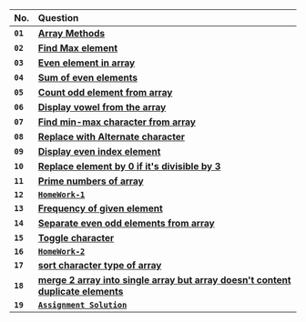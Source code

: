 | No.      | Question   |
| :------- | :--------- |
| **`01`** | [**Array Methods**](https://github.com/nayanR3/SkillMineCodes/blob/master/SkillMineCodes/ArrayFolder/ArrayMethod.cs) |
| **`02`** | [**Find Max element**](https://github.com/nayanR3/SkillMineCodes/blob/master/SkillMineCodes/ArrayFolder/FindMax.cs) |
| **`03`** | [**Even element in array**](https://github.com/nayanR3/SkillMineCodes/blob/master/SkillMineCodes/ArrayFolder/EvenNo.cs) |
| **`04`** | [**Sum of even elements**](https://github.com/nayanR3/SkillMineCodes/blob/master/SkillMineCodes/ArrayFolder/EvenEleSum.cs) |
| **`05`** | [**Count odd element from array**](https://github.com/nayanR3/SkillMineCodes/blob/master/SkillMineCodes/ArrayFolder/OddEleCount.cs) |
| **`06`** | [**Display vowel from the array**](https://github.com/nayanR3/SkillMineCodes/blob/master/SkillMineCodes/ArrayFolder/VowelDisplay.cs) |
| **`07`** | [**Find min-max character from array**](https://github.com/nayanR3/SkillMineCodes/blob/master/SkillMineCodes/ArrayFolder/MinMaxCharFind.cs) |
| **`08`** | [**Replace with Alternate character**](https://github.com/nayanR3/SkillMineCodes/blob/master/SkillMineCodes/ArrayFolder/ReplaceWithAlternateChar.cs) |
| **`09`** | [**Display even index element**](https://github.com/nayanR3/SkillMineCodes/blob/master/SkillMineCodes/ArrayFolder/DisplayEvenIndex.cs) |
| **`10`** | [**Replace element by 0 if it's divisible by 3**](https://github.com/nayanR3/SkillMineCodes/blob/master/SkillMineCodes/ArrayFolder/EleReplaceByZero.cs) |
| **`11`** | [**Prime numbers of array**](https://github.com/nayanR3/SkillMineCodes/blob/master/SkillMineCodes/ArrayFolder/PrimeNumbers.cs) |
| **`12`** | [**`HomeWork-1`**](https://github.com/nayanR3/SkillMineCodes/blob/master/SkillMineCodes/ArrayFolder/HW1.cs) |
| **`13`** | [**Frequency of given element**](https://github.com/nayanR3/SkillMineCodes/blob/master/SkillMineCodes/ArrayFolder/EleFrequency.cs) |
| **`14`** | [**Separate even odd elements from array**](https://github.com/nayanR3/SkillMineCodes/blob/master/SkillMineCodes/ArrayFolder/SeparateEvenOdd.cs) |
| **`15`** | [**Toggle character**](https://github.com/nayanR3/SkillMineCodes/blob/master/SkillMineCodes/ArrayFolder/Toggle.cs) |
| **`16`** | [**`HomeWork-2`**](https://github.com/nayanR3/SkillMineCodes/blob/master/SkillMineCodes/ArrayFolder/HW2.cs) |
| **`17`** | [**sort character type of array**](https://github.com/nayanR3/SkillMineCodes/blob/master/SkillMineCodes/ArrayFolder/CharArrSort.cs) |
| **`18`** | [**merge 2 array into single array but array doesn't content duplicate elements**](https://github.com/nayanR3/SkillMineCodes/blob/master/SkillMineCodes/ArrayFolder/MergeTwoArray.cs) |
| **`19`** | [**`Assignment Solution`**](https://github.com/nayanR3/SkillMineCodes/blob/master/SkillMineCodes/ArrayFolder/Assignment.cs) |